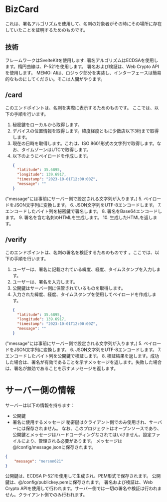 # BizCard

これは、署名アルゴリズムを使用して、名刺の対象者がその時にその場所に存在していたことを証明するためのものです。

## 技術
フレームワークはSvelteKitを使用します.
署名アルゴリズムはECDSAを使用します。楕円曲線は、P-521を使用します。
署名および検証は、Web Crypto APIを使用します。
MEMO: AIは、ロジック部分を実装し、インターフェースは簡易的なものにしてください。そこは人間がやります。

## /card
このエンドポイントは、名刺を実際に表示するためのものです。
ここでは、以下の手順を行います。
1. 秘密鍵をローカルから取得します。
2. デバイスの位置情報を取得します。緯度経度ともに少数店以下3桁まで取得します。
3. 現在の日時を取得します。これは、ISO 8601形式の文字列で取得します。なお、タイムゾーンはUTCで取得します。
4. 以下のようにペイロードを作成します。
   ```json
   {
     "latitude": 35.6895,
     "longitude": 139.6917,
     "timestamp": "2023-10-01T12:00:00Z",
     "message": ""
   }
   ```
("message"には事前にサーバー側で設定される文字列が入ります。)
5. ペイロードをJSON文字列に変換します。
6. JSON文字列をUTF-8エンコードします。
7. エンコードしたバイト列を秘密鍵で署名します。
8. 署名をBase64エンコードします。
9. 署名を含む名刺のHTMLを生成します。
10. 生成したHTMLを返します。

## /verify
このエンドポイントは、名刺の署名を検証するためのものです
。ここでは、以下の手順を行います。
1. ユーザーは、署名に記載されている緯度、経度、タイムスタンプを入力します。
2. ユーザーは、署名を入力します。
3. 公開鍵はサーバー側に保管されているものを取得します。
4. 入力された緯度、経度、タイムスタンプを使用してペイロードを作成します。
   ```json
   {
     "latitude": 35.6895,
     "longitude": 139.6917,
     "timestamp": "2023-10-01T12:00:00Z",
     "message": ""
   }
   ```
("message"には事前にサーバー側で設定される文字列が入ります。)
5. ペイロードをJSON文字列に変換します。
6. JSON文字列をUTF-8エンコードします。
7. エンコードしたバイト列を公開鍵で検証します。
8. 検証結果を返します。成功した場合は、署名が有効であることを示すメッセージを返します。失敗した場合は、署名が無効であることを示すメッセージを返します。


# サーバー側の情報
サーバーは以下の情報を持ちます：
- 公開鍵
- 署名に使用するメッセージ
秘密鍵はクライアント側でのみ使用され、サーバーには保存されません。
なお、このプロジェクトはオープンソースであり、公開鍵とメッセージはハードコーディングなされてはいけません。設定ファイルにより、管理される必要があります。
メッセージは@/config/message.jsonに保存されます。
```json
{
    "message": "mersnn621"
}
```
公開鍵は、ECDSA P-521を使用して生成され、PEM形式で保存されます。
公開鍵は、@/config/publickey.pemに保存されます。
署名および検証は、Web Crypto APIを使用して行われます。サーバー側では一切の署名や検証は行われません。クライアント側でのみ行われます。